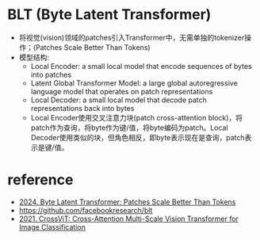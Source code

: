 # BLT (Byte Latent Transformer)
- 将视觉(vision)领域的patches引入Transformer中，无需单独的tokenizer操作；(Patches Scale Better Than Tokens)
- 模型结构:
  - Local Encoder: a small local model that encode sequences of bytes into patches 
  - Latent Global Transformer Model: a large global autoregressive language model that operates on patch representations
  - Local Decoder: a small local model that decode patch representations back into bytes
  - Local Encoder使用交叉注意力块(patch cross-attention block)，将patch作为查询，将byte作为键/值，将byte编码为patch。Local Decoder使用类似的块，但角色相反，即byte表示现在是查询，patch表示是键/值。

# reference
- [2024. Byte Latent Transformer: Patches Scale Better Than Tokens](https://dl.fbaipublicfiles.com/blt/BLT__Patches_Scale_Better_Than_Tokens.pdf)
- https://github.com/facebookresearch/blt
- [2021. CrossViT: Cross-Attention Multi-Scale Vision Transformer for Image Classification](https://arxiv.org/pdf/2103.14899)